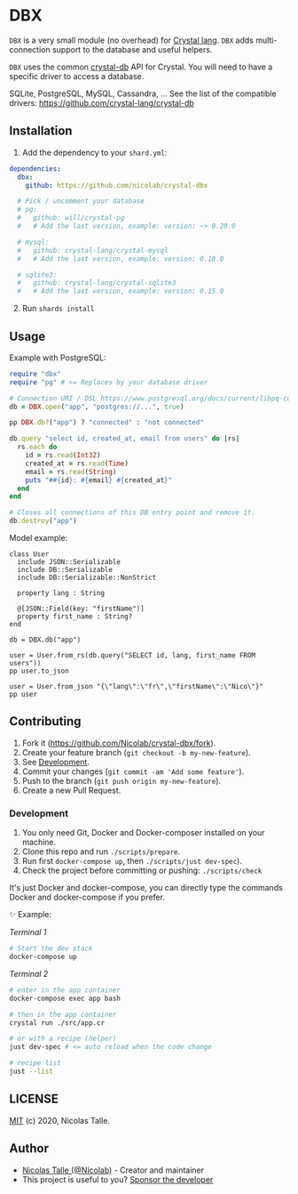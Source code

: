 # DBX

`DBX` is a very small module (no overhead) for [Crystal lang](https://crystal-lang.org). `DBX` adds multi-connection support to the database and useful helpers.

`DBX` uses the common [crystal-db](https://github.com/crystal-lang/crystal-db) API for Crystal. You will need to have a specific driver to access a database.

SQLite, PostgreSQL, MySQL, Cassandra, ... See the list of the compatible drivers: https://github.com/crystal-lang/crystal-db

## Installation

1. Add the dependency to your `shard.yml`:

```yaml
dependencies:
  dbx:
    github: https://github.com/nicolab/crystal-dbx

  # Pick / uncomment your database
  # pg:
  #   github: will/crystal-pg
  #   # Add the last version, example: version: ~> 0.20.0

  # mysql:
  #   github: crystal-lang/crystal-mysql
  #   # Add the last version, example: version: 0.10.0

  # sqlite3:
  #   github: crystal-lang/crystal-sqlite3
  #   # Add the last version, example: version: 0.15.0
```

2. Run `shards install`

## Usage

Example with PostgreSQL:

```ruby
require "dbx"
require "pg" # <= Replaces by your database driver

# Connection URI / DSL https://www.postgresql.org/docs/current/libpq-connect.html#h5o-9
db = DBX.open("app", "postgres://...", true)

pp DBX.db?("app") ? "connected" : "not connected"

db.query "select id, created_at, email from users" do |rs|
  rs.each do
    id = rs.read(Int32)
    created_at = rs.read(Time)
    email = rs.read(String)
    puts "##{id}: #{email} #{created_at}"
  end
end

# Closes all connections of this DB entry point and remove it.
db.destroy("app")
```

Model example:

```crystal
class User
  include JSON::Serializable
  include DB::Serializable
  include DB::Serializable::NonStrict

  property lang : String

  @[JSON::Field(key: "firstName")]
  property first_name : String?
end

db = DBX.db("app")

user = User.from_rs(db.query("SELECT id, lang, first_name FROM users"))
pp user.to_json

user = User.from_json "{\"lang\":\"fr\",\"firstName\":\"Nico\"}"
pp user
```

## Contributing

1. Fork it (<https://github.com/Nicolab/crystal-dbx/fork>).
2. Create your feature branch (`git checkout -b my-new-feature`).
3. See [Development](#Development).
4. Commit your changes (`git commit -am 'Add some feature'`).
5. Push to the branch (`git push origin my-new-feature`).
6. Create a new Pull Request.

### Development

1. You only need Git, Docker and Docker-composer installed on your machine.
2. Clone this repo and run `./scripts/prepare`.
3. Run first `docker-compose up`, then `./scripts/just dev-spec`).
4. Check the project before committing or pushing: `./scripts/check`

It's just Docker and docker-compose, you can directly type the commands Docker and docker-compose if you prefer.

✨ Example:

_Terminal 1_

```sh
# Start the dev stack
docker-compose up
```

_Terminal 2_

```sh
# enter in the app container
docker-compose exec app bash

# then in the app container
crystal run ./src/app.cr

# or with a recipe (helper)
just dev-spec # <= auto reload when the code change

# recipe list
just --list
```

## LICENSE

[MIT](https://github.com/Nicolab/crystal-dbx/blob/master/LICENSE) (c) 2020, Nicolas Talle.

## Author

- [Nicolas Talle (@Nicolab)](https://github.com/Nicolab) - Creator and maintainer
- This project is useful to you? [Sponsor the developer](https://github.com/sponsors/Nicolab)
